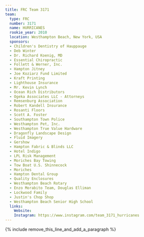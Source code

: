 ```yaml
---
title: FRC Team 3171
team:
  type: FRC
  number: 3171
  name: HURRICANES
  rookie_year: 2010
  location: Westhampton Beach, New York, USA
  sponsors:
  - Children's Dentistry of Hauppauge
  - Deb Winter
  - Dr. Richard Koenig, MD
  - Essential Chiropractic
  - Follett & Werner, Inc.
  - Hampton Jitney
  - Joe Koziarz Fund Limited
  - Kraft Printing
  - Lighthouse Insurance
  - Mr. Kevin Lynch
  - Ocean Rich Distributors
  - Ogeka Associates LLC - Attorneys
  - Remsenburg Association
  - Robert Kandell Insurance
  - Rosanti Floors
  - Scott A. Foster
  - Southampton Town Police
  - Westhampton Pet, Inc.
  - Westhampton True Value Hardware
  - Dragonfly Landscape Design
  - Fluid Imagery
  - Gershow
  - Hampton Fabric & Blinds LLC
  - Hotel Indigo
  - LPL Risk Management
  - Moriches Bay Towing
  - Tow Boat U.S. Shinnecock
  - Moriches
  - Hampton Dental Group
  - Quality Enclosures
  - Westhampton Beach Rotary
  - Enzo Morabito Team, Douglas Elliman
  - Lockwood Family
  - Justin's Chop Shop
  - Westhampton Beach Senior High School
  links:
    Website:
    Instagram: https://www.instagram.com/team_3171_hurricanes
---
```


{% include remove_this_line_and_add_a_paragraph %}